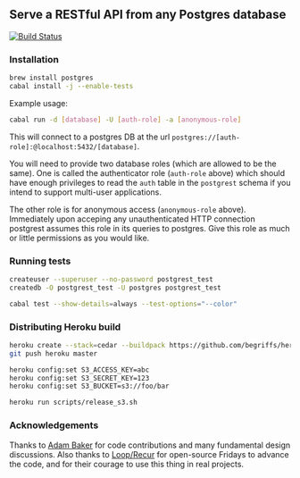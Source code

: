 ## Serve a RESTful API from any Postgres database

[![Build Status](https://circleci.com/gh/begriffs/postgrest.png?circle-token=f723c01686abf0364de1e2eaae5aff1f68bd3ff2)](https://circleci.com/gh/begriffs/postgrest/tree/master)

### Installation

```sh
brew install postgres
cabal install -j --enable-tests
```

Example usage:

```sh
cabal run -d [database] -U [auth-role] -a [anonymous-role]
```

This will connect to a postgres DB at the url
`postgres://[auth-role]:@localhost:5432/[database]`.

You will need to provide two database roles (which are allowed to
be the same). One is called the authenticator role (`auth-role`
above) which should have enough privileges to read the `auth` table
in the `postgrest` schema if you intend to support multi-user
applications.

The other role is for anonymous access (`anonymous-role` above).
Immediately upon acceping any unauthenticated HTTP connection postgrest
assumes this role in its queries to postgres. Give this role as
much or little permissions as you would like.

### Running tests

```sh
createuser --superuser --no-password postgrest_test
createdb -O postgrest_test -U postgres postgrest_test

cabal test --show-details=always --test-options="--color"
```

### Distributing Heroku build

```sh
heroku create --stack=cedar --buildpack https://github.com/begriffs/heroku-buildpack-ghc.git
git push heroku master

heroku config:set S3_ACCESS_KEY=abc
heroku config:set S3_SECRET_KEY=123
heroku config:set S3_BUCKET=s3://foo/bar

heroku run scripts/release_s3.sh
```

### Acknowledgements

Thanks to [Adam Baker](https://github.com/adambaker) for code contributions and many fundamental design discussions. Also thanks to [Loop/Recur](https://looprecur.com) for open-source Fridays to advance the code, and for their courage to use this thing in real projects.

